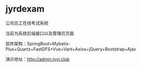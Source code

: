 # jyrdexam
公司员工在线考试系统

当前为系统后端接口以及管理员页面

软件架构：SpringBoot+Mybatis-Plus+Quartz+FastDFS+Vue+Vant+Axios+jQuery+Bootstrap+Ajax

演示地址：http://admin.lvyi.club
